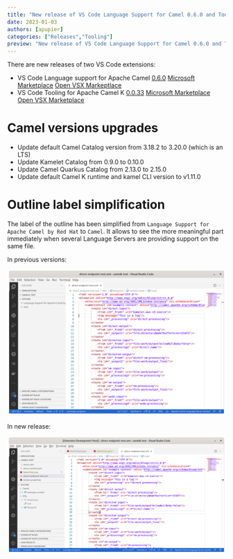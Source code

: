 ```yaml
---
title: "New release of VS Code Language Support for Camel 0.6.0 and Tooling for Camel K 0.0.33"
date: 2023-01-03
authors: [apupier]
categories: ["Releases","Tooling"]
preview: "New release of VS Code Language Support for Camel 0.6.0 and Tooling for Camel K 0.0.33"
---
```


There are new releases of two VS Code extensions:

- VS Code Language support for Apache Camel [0.6.0](https://github.com/camel-tooling/camel-lsp-client-vscode/blob/0.6.0/Changelog.md#060) [Microsoft Marketplace](https://marketplace.visualstudio.com/items?itemName=redhat.vscode-apache-camel) [Open VSX Markeptlace](https://open-vsx.org/extension/redhat/vscode-apache-camel)
- VS Code Tooling for Apache Camel K [0.0.33](https://github.com/camel-tooling/vscode-camelk/blob/0.0.33/CHANGELOG.md#0033) [Microsoft Marketplace](https://marketplace.visualstudio.com/items?itemName=redhat.vscode-camelk) [Open VSX Marketplace](https://open-vsx.org/extension/redhat/vscode-camelk)

# Camel versions upgrades

- Update default Camel Catalog version from 3.18.2 to 3.20.0 (which is an LTS)
- Update Kamelet Catalog from 0.9.0 to 0.10.0
- Update Camel Quarkus Catalog from 2.13.0 to 2.15.0
- Update default Camel K runtime  and kamel CLI version to v1.11.0

# Outline label simplification

The label of the outline has been simplified from `Language Support for Apache Camel by Red Hat` to `Camel`. It allows to see the more meaningful part immediately when several Language Servers are providing support on the same file.

In previous versions:

![Outline have a very long name for Camel in previous version](./before-outlineName.png)

In new release:

![Outline have a short name for Camel in new version](./after-outlineName.png)
